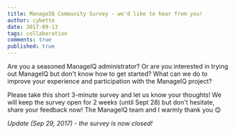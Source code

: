 ```yaml
---
title: ManageIQ Community Survey - we'd like to hear from you!
author: cybette
date: 2017-09-13
tags: collaboration
comments: true
published: true
---
```


Are you a seasoned ManageIQ administrator? Or are you interested in trying out ManageIQ but don't know how to get started? What can we do to improve your experience and participation with the ManageIQ project?

Please take this short 3-minute survey and let us know your thoughts! We will keep the survey open for 2 weeks (until Sept 28) but don't hesitate, share your feedback now! The ManageIQ team and I warmly thank you :blush:

*Update (Sep 29, 2017) - the survey is now closed!*

